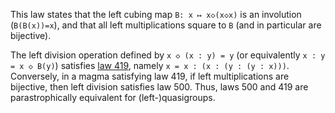 This law states that the left cubing map `B: x ↦ x◇(x◇x)` is an involution (`B(B(x))=x`), and that all left multiplications square to `B` (and in particular are bijective).

The left division operation defined by `x ◇ (x : y) = y` (or equivalently `x : y = x ◇ B(y)`) satisfies [law 419](https://teorth.github.io/equational_theories/implications/?419), namely `x = x : (x : (y : (y : x)))`.  Conversely, in a magma satisfying law 419, if left multiplications are bijective, then left division satisfies law 500.  Thus, laws 500 and 419 are parastrophically equivalent for (left-)quasigroups.
